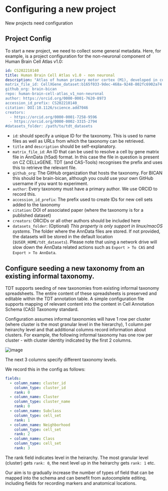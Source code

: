 # Configuring a new project

New projects need configuration 

## Project Config

To start a new project, we need to collect some general metadata. Here, for example, is a project configuration for the non-neuronal component of  Human Brain Cell Atlas v1.0:

```yaml
id: CS202210140 
title: Human Brain Cell Atlas v1.0 - non neuronal
description: "Atlas of human primary motor cortex (M1), developed in collaboration with the BRAIN Initiative Cell Census Network (BICCN), non neuronal cells.
matrix_file_id: CellXGene_dataset:b165f033-9dec-468a-9248-802fc6902a74
github_org: brain-bican
repo: human-brain-cell-atlas_v1_non-neuronal
author: https://orcid.org/0000-0001-7620-8973
accession_id_prefix: CS202210140_
citation: DOI:10.1126/science.add7046
creators:
  - https://orcid.org/0000-0001-7258-9596
  - https://orcid.org/0000-0002-3315-2794
#datasets_folder: /path/to/tdt_datasets
```

* `id`: should specify a unique ID for the taxonomy.  This is used to name files as well as URLs from which the taxonomy can be retrieved.
* `title` and `description` should be self-explanatory.
* `matrix_file_id`:  An ID that can be used to resolve a cell by gene matrix file in AnnData (h5ad) format.  In this case the file in question is present on CZ CELLxGENE.  TDT (and CAS-Tools) recognises the prefix and uses this to retrieve the relevant file.
* `github_org`: The GitHub organization that hosts the taxonomy.  For BICAN this should be brain-bican, although you could use your own GitHub username if you want to experiment.
* `author`: Every taxonomy must have a primary author.  We use ORCID to record this.
* `accession_id_prefix`: The prefix used to create IDs for new cell sets added to the taxonomy
* `citation`: DOI of associated paper (where the taxonomy is for a published dataset)
* `creators`: ORCIDs or all other authors should be included here
* `datasets_folder`: (Optional) _This property is only support in linux/macOS systems._ The folder where the AnnData files are stored. If not provided, the datasets will be stored in the default location (`$USER_HOME/tdt_datasets`). Please note that using a network drive will slow down the AnnData related actions such as `Export > To CAS` and `Export > To AnnData`.

## Configure seeding a new taxonomy from an existing informal taxonomy.

TDT supports seeding of new taxonomies from existing informal taxonomy spreadsheets. The entire content of these spreadsheets is preserved and editable within the TDT annotation table. A simple configuration file supports mapping of relevant content into the  content in  Cell Annotation Schema (CAS) Taxonomy standard.

Configuration assumes informal taxonomies will have 1 row per cluster (where cluster is the most granular level in the hierarchy), 1 column per heirarchy level and that additional columns record information about clusters. For example, the following informal taxonomy has one row per cluster - with cluster identity indicated by the first 2 columns.

![image](https://github.com/brain-bican/taxonomy-development-tools/assets/112839/b11e5f81-3016-47b3-8004-32a23a93bb4e)

The next 3 columns specify different taxonomy levels.

We record this in the config as follows:

```yaml
fields:
  - column_name: cluster_id
    column_type: cluster_id
    rank: 0
  - column_name: Cluster
    column_type: cluster_name
    rank: 0
  - column_name: Subclass
    column_type: cell_set
    rank: 1
  - column_name: Neighborhood
    column_type: cell_set
    rank: 2
  - column_name: Class
    column_type: cell_set
    rank: 3
```

The rank field indicates level in the heirarchy. The most granular level (cluster) gets `rank: 0`, the next level up in the heirarchy gets `rank: 1` etc.

Our aim is to gradually increase the number of types of field that can be mapped into the schema and can benefit from autocomplete editing, including fields for recording markers and anatomical locations.


